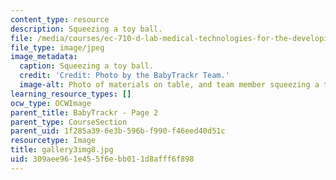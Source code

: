```yaml
---
content_type: resource
description: Squeezing a toy ball.
file: /media/courses/ec-710-d-lab-medical-technologies-for-the-developing-world-spring-2010/309aee961e455f6ebb011d8afff6f898_gallery3img8.jpg
file_type: image/jpeg
image_metadata:
  caption: Squeezing a toy ball.
  credit: 'Credit: Photo by the BabyTrackr Team.'
  image-alt: Photo of materials on table, and team member squeezing a toy ball.
learning_resource_types: []
ocw_type: OCWImage
parent_title: BabyTrackr - Page 2
parent_type: CourseSection
parent_uid: 1f285a39-6e3b-596b-f990-f46eed40d51c
resourcetype: Image
title: gallery3img8.jpg
uid: 309aee96-1e45-5f6e-bb01-1d8afff6f898
---
```

